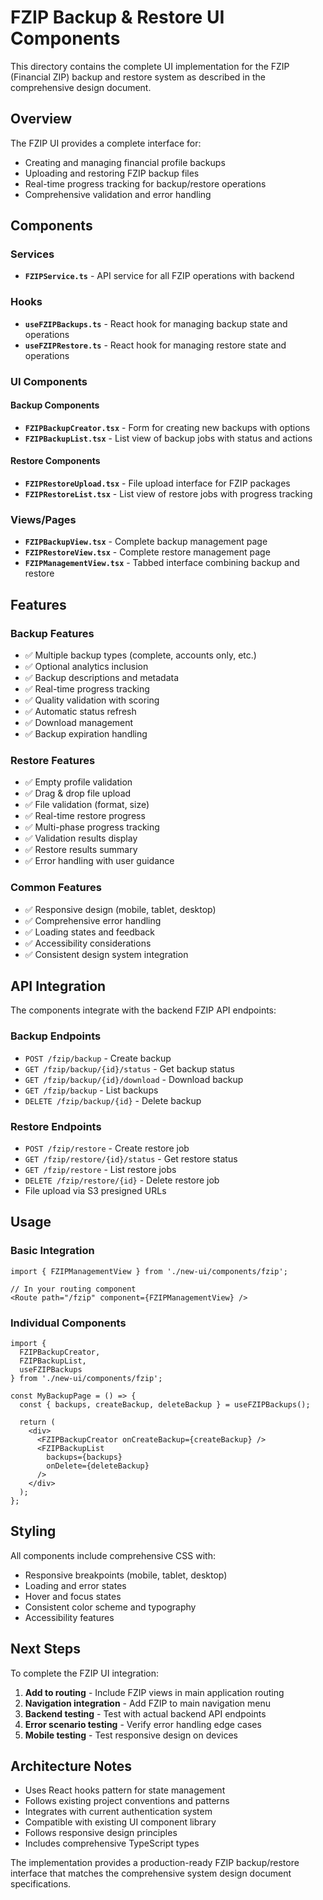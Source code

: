 # FZIP Backup & Restore UI Components

This directory contains the complete UI implementation for the FZIP (Financial ZIP) backup and restore system as described in the comprehensive design document.

## Overview

The FZIP UI provides a complete interface for:
- Creating and managing financial profile backups
- Uploading and restoring FZIP backup files  
- Real-time progress tracking for backup/restore operations
- Comprehensive validation and error handling

## Components

### Services
- **`FZIPService.ts`** - API service for all FZIP operations with backend

### Hooks
- **`useFZIPBackups.ts`** - React hook for managing backup state and operations
- **`useFZIPRestore.ts`** - React hook for managing restore state and operations

### UI Components

#### Backup Components
- **`FZIPBackupCreator.tsx`** - Form for creating new backups with options
- **`FZIPBackupList.tsx`** - List view of backup jobs with status and actions

#### Restore Components  
- **`FZIPRestoreUpload.tsx`** - File upload interface for FZIP packages
- **`FZIPRestoreList.tsx`** - List view of restore jobs with progress tracking

### Views/Pages
- **`FZIPBackupView.tsx`** - Complete backup management page
- **`FZIPRestoreView.tsx`** - Complete restore management page
- **`FZIPManagementView.tsx`** - Tabbed interface combining backup and restore

## Features

### Backup Features
- ✅ Multiple backup types (complete, accounts only, etc.)
- ✅ Optional analytics inclusion
- ✅ Backup descriptions and metadata
- ✅ Real-time progress tracking
- ✅ Quality validation with scoring
- ✅ Automatic status refresh
- ✅ Download management
- ✅ Backup expiration handling

### Restore Features  
- ✅ Empty profile validation
- ✅ Drag & drop file upload
- ✅ File validation (format, size)
- ✅ Real-time restore progress
- ✅ Multi-phase progress tracking
- ✅ Validation results display
- ✅ Restore results summary
- ✅ Error handling with user guidance

### Common Features
- ✅ Responsive design (mobile, tablet, desktop)
- ✅ Comprehensive error handling
- ✅ Loading states and feedback
- ✅ Accessibility considerations
- ✅ Consistent design system integration

## API Integration

The components integrate with the backend FZIP API endpoints:

### Backup Endpoints
- `POST /fzip/backup` - Create backup
- `GET /fzip/backup/{id}/status` - Get backup status  
- `GET /fzip/backup/{id}/download` - Download backup
- `GET /fzip/backup` - List backups
- `DELETE /fzip/backup/{id}` - Delete backup

### Restore Endpoints
- `POST /fzip/restore` - Create restore job
- `GET /fzip/restore/{id}/status` - Get restore status
- `GET /fzip/restore` - List restore jobs  
- `DELETE /fzip/restore/{id}` - Delete restore job
- File upload via S3 presigned URLs

## Usage

### Basic Integration
```tsx
import { FZIPManagementView } from './new-ui/components/fzip';

// In your routing component
<Route path="/fzip" component={FZIPManagementView} />
```

### Individual Components
```tsx
import { 
  FZIPBackupCreator, 
  FZIPBackupList, 
  useFZIPBackups 
} from './new-ui/components/fzip';

const MyBackupPage = () => {
  const { backups, createBackup, deleteBackup } = useFZIPBackups();
  
  return (
    <div>
      <FZIPBackupCreator onCreateBackup={createBackup} />
      <FZIPBackupList 
        backups={backups} 
        onDelete={deleteBackup}
      />
    </div>
  );
};
```

## Styling

All components include comprehensive CSS with:
- Responsive breakpoints (mobile, tablet, desktop)
- Loading and error states
- Hover and focus states
- Consistent color scheme and typography
- Accessibility features

## Next Steps

To complete the FZIP UI integration:

1. **Add to routing** - Include FZIP views in main application routing
2. **Navigation integration** - Add FZIP to main navigation menu
3. **Backend testing** - Test with actual backend API endpoints
4. **Error scenario testing** - Verify error handling edge cases
5. **Mobile testing** - Test responsive design on devices

## Architecture Notes

- Uses React hooks pattern for state management
- Follows existing project conventions and patterns
- Integrates with current authentication system
- Compatible with existing UI component library
- Follows responsive design principles
- Includes comprehensive TypeScript types

The implementation provides a production-ready FZIP backup/restore interface that matches the comprehensive system design document specifications.